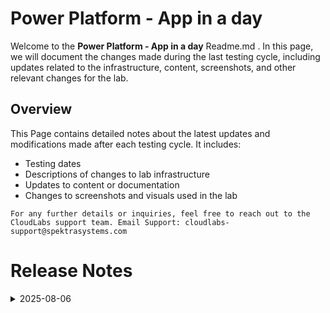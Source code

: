 # Power Platform - App in a day

Welcome to the **Power Platform - App in a day** Readme.md . In this page, we will document the changes made during the last testing cycle, including updates related to the infrastructure, content, screenshots, and other relevant changes for the lab.

## Overview

This Page contains detailed notes about the latest updates and modifications made after each testing cycle. It includes:

- Testing dates
- Descriptions of changes to lab infrastructure
- Updates to content or documentation
- Changes to screenshots and visuals used in the lab

`For any further details or inquiries, feel free to reach out to the CloudLabs support team. Email Support: cloudlabs-support@spektrasystems.com`

# Release Notes

<details>
  <summary>2025-08-06</summary>

### Release Date: 2025-08-07

- **Change**: Minor instruction change and screenshot update for UI change.
  
- **Testing Date**: 2025-08-06

## Infrastructure Changes

NA

## Content Changes
 
NA

## Screenshot Updates

- **Change**: Update 2 screenshots and did minor changes in instructions

## Validation

No Validation

## Testing Notes

- **Test Validation Summary**: Lab is good. Updated few instructions for little more clarity and added 2 screenshots for UI changes.

**Tester**: Lalith 

---
</details>

